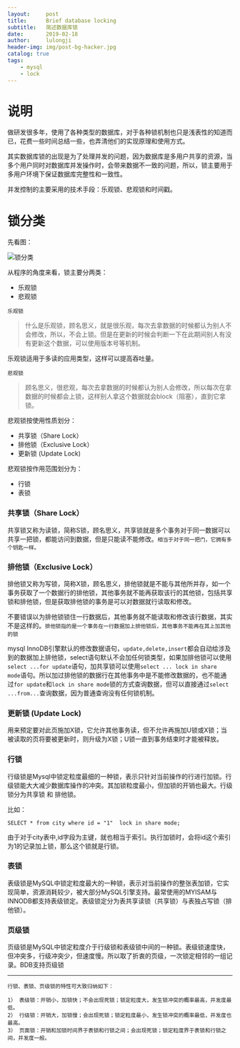```yaml
---
layout:     post
title:      Brief database locking
subtitle:   简述数据库锁
date:       2019-02-18
author:     lulongji
header-img: img/post-bg-hacker.jpg
catalog: true
tags:
    - mysql
    - lock
---
```



# 说明

做研发很多年，使用了各种类型的数据库，对于各种锁机制也只是浅表性的知道而已，花费一些时间总结一些，也弄清他们的实现原理和使用方式。

其实数据库锁的出现是为了处理并发的问题，因为数据库是多用户共享的资源，当多个用户同时对数据库并发操作时，会带来数据不一致的问题，所以，锁主要用于多用户环境下保证数据库完整性和一致性。

并发控制的主要采用的技术手段：乐观锁、悲观锁和时间戳。

# 锁分类

先看图：

![锁分类](https://raw.githubusercontent.com/lulongji/lulongji.github.io/master/imgs/mysql/sfl.png)


从程序的角度来看，锁主要分两类：

- 乐观锁
- 悲观锁

```乐观锁```
>什么是乐观锁，顾名思义，就是很乐观，每次去拿数据的时候都认为别人不会修改，所以，不会上锁。但是在更新的时候会判断一下在此期间别人有没有更新这个数据，可以使用版本号等机制。

乐观锁适用于多读的应用类型，这样可以提高吞吐量。

```悲观锁```
>顾名思义，很悲观，每次去拿数据的时候都认为别人会修改，所以每次在拿数据的时候都会上锁，这样别人拿这个数据就会block（阻塞），直到它拿锁。

悲观锁按使用性质划分：

- 共享锁（Share Lock）
- 排他锁（Exclusive Lock）
- 更新锁 (Update Lock)

悲观锁按作用范围划分为：

- 行锁
- 表锁

### 共享锁（Share Lock）

共享锁又称为读锁，简称S锁，顾名思义，共享锁就是多个事务对于同一数据可以共享一把锁，都能访问到数据，但是只能读不能修改。```相当于对于同一把门，它拥有多个钥匙一样。```

### 排他锁（Exclusive Lock）

排他锁又称为写锁，简称X锁，顾名思义，排他锁就是不能与其他所并存，如一个事务获取了一个数据行的排他锁，其他事务就不能再获取该行的其他锁，包括共享锁和排他锁，但是获取排他锁的事务是可以对数据就行读取和修改。

不要错误以为排他锁锁住一行数据后，其他事务就不能读取和修改该行数据，其实不是这样的。```排他锁指的是一个事务在一行数据加上排他锁后，其他事务不能再在其上加其他的锁```

mysql InnoDB引擎默认的修改数据语句，```update,delete,insert```都会自动给涉及到的数据加上排他锁，select语句默认不会加任何锁类型，如果加排他锁可以使用```select ...for update```语句，加共享锁可以使用```select ... lock in share mode```语句。所以加过排他锁的数据行在其他事务中是不能修改数据的，也不能通过```for update```和```lock in share mode```锁的方式查询数据，但可以直接通过```select ...from...```查询数据，因为普通查询没有任何锁机制。


### 更新锁 (Update Lock) 

用来预定要对此页施加X锁，它允许其他事务读，但不允许再施加U锁或X锁；当被读取的页将要被更新时，则升级为X锁；U锁一直到事务结束时才能被释放。

### 行锁

行级锁是Mysql中锁定粒度最细的一种锁，表示只针对当前操作的行进行加锁。行级锁能大大减少数据库操作的冲突。其加锁粒度最小，但加锁的开销也最大。行级锁分为共享锁 和 排他锁。

比如：

    SELECT * from city where id = "1"  lock in share mode; 

由于对于city表中,id字段为主键，就也相当于索引。执行加锁时，会将id这个索引为1的记录加上锁，那么这个锁就是行锁。

### 表锁

表级锁是MySQL中锁定粒度最大的一种锁，表示对当前操作的整张表加锁，它实现简单，资源消耗较少，被大部分MySQL引擎支持。最常使用的MYISAM与INNODB都支持表级锁定。表级锁定分为表共享读锁（共享锁）与表独占写锁（排他锁）。

### 页级锁

页级锁是MySQL中锁定粒度介于行级锁和表级锁中间的一种锁。表级锁速度快，但冲突多，行级冲突少，但速度慢。所以取了折衷的页级，一次锁定相邻的一组记录。BDB支持页级锁

-----------------

```行锁、表锁、页级锁的特性可大致归纳如下：```

    1） 表级锁：开销小，加锁快；不会出现死锁；锁定粒度大，发生锁冲突的概率最高，并发度最低。
    2） 行级锁：开销大，加锁慢；会出现死锁；锁定粒度最小，发生锁冲突的概率最低，并发度也最高。
    3） 页面锁：开销和加锁时间界于表锁和行锁之间；会出现死锁；锁定粒度界于表锁和行锁之间，并发度一般。
